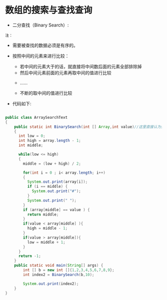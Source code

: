 # 数组的搜索与查找查询
+ 二分查找（Binary Search）:
  
`注：`
+ 需要被查找的数据必须是有序的。
+ 按照中间的元素来进行比较：
  + 若中间的元素大于的话，就直接将中间数后面的元素全部排除掉
  + 然后中间元素前面的元素再取中间的值进行比较

  * ……

  * 不断的取中间的值进行比较


+ 代码如下:

```java

public class ArraySearchText
{
    public static int BinarySearch(int [] Array,int value)//这里直接认为传入方法中的数组就已经是排序好了的
    {
      int low = 0;
      int high = array.length - 1;
      int middle;

      while(low <= high)
      {
        middle = (low + high) / 2;

        for(int i = 0 ; i< array.length; i++)
        {
          System.out.print(array[i]);
          if (i == middle) {
            System.out.print("#");
          }
          System.out.print(" ");
        }
        if (array[middle] == value ) {
          return middle;
        }
        if(value < array[middle] ){
          high = middle - 1;
        }
        if(value > array[middle]){
          low = middle + 1;
        }
      }
      return -1;
    }
    public static void main(String[] args) {
        int [] b = new int []{1,2,3,4,5,6,7,8,9};
        int index2 = BinarySearch(b,10);

        System.out.print(index2);
    }
}


```
